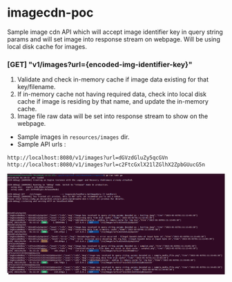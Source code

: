 # imagecdn-poc
Sample image cdn API which will accept image identifier key in query string params and will set image into response stream on webpage. Will be using local disk cache for images.

### [GET] "v1/images?url={encoded-img-identifier-key}"
1. Validate and check in-memory cache if image data existing for that key/filename.
2. If in-memory cache not having required data, check into local disk cache if image is residing by that name, and update the in-memory cache.
3. Image file raw data will be set into response stream to show on the webpage.

* Sample images in `resources/images` dir.
* Sample API urls : 
```
http://localhost:8080/v1/images?url=dGVzdGluZy5qcGVn
http://localhost:8080/v1/images?url=c2FtcGxlX21lZGlhX2ZpbGUucG5n
```
![Alt text](Screenshot%20from%202023-05-03%2001-12-37.png)